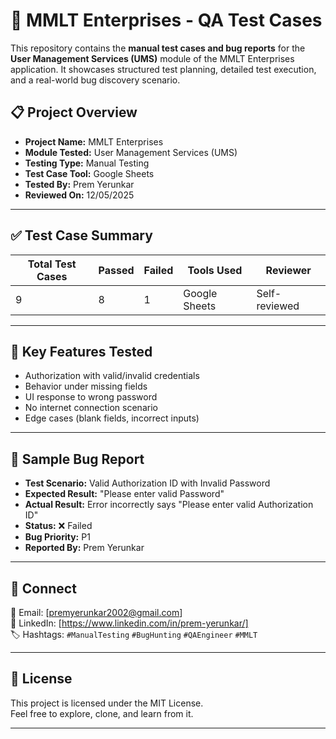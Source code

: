 # 🧪 MMLT Enterprises - QA Test Cases

This repository contains the **manual test cases and bug reports** for the **User Management Services (UMS)** module of the MMLT Enterprises application. It showcases structured test planning, detailed test execution, and a real-world bug discovery scenario.

## 📋 Project Overview

- **Project Name:** MMLT Enterprises  
- **Module Tested:** User Management Services (UMS)  
- **Testing Type:** Manual Testing  
- **Test Case Tool:** Google Sheets  
- **Tested By:** Prem Yerunkar  
- **Reviewed On:** 12/05/2025

---

## ✅ Test Case Summary

| Total Test Cases | Passed | Failed | Tools Used | Reviewer |
|------------------|--------|--------|------------|----------|
| 9                | 8      | 1      | Google Sheets | Self-reviewed |

---

## 📌 Key Features Tested

- Authorization with valid/invalid credentials  
- Behavior under missing fields  
- UI response to wrong password  
- No internet connection scenario  
- Edge cases (blank fields, incorrect inputs)

---

## 🐞 Sample Bug Report

- **Test Scenario:** Valid Authorization ID with Invalid Password  
- **Expected Result:** "Please enter valid Password"  
- **Actual Result:** Error incorrectly says "Please enter valid Authorization ID"  
- **Status:** ❌ Failed  
- **Bug Priority:** P1  
- **Reported By:** Prem Yerunkar  

---


## 🔗 Connect

📧 Email: [premyerunkar2002@gmail.com]  
🔗 LinkedIn: [https://www.linkedin.com/in/prem-yerunkar/]  
🏷️ Hashtags: `#ManualTesting` `#BugHunting` `#QAEngineer` `#MMLT`

---

## 📌 License

This project is licensed under the MIT License.  
Feel free to explore, clone, and learn from it.

---
